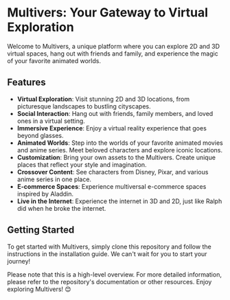 # Multivers: Your Gateway to Virtual Exploration

Welcome to Multivers, a unique platform where you can explore 2D and 3D virtual spaces, hang out with friends and family, and experience the magic of your favorite animated worlds.

## Features

- **Virtual Exploration**: Visit stunning 2D and 3D locations, from picturesque landscapes to bustling cityscapes.
- **Social Interaction**: Hang out with friends, family members, and loved ones in a virtual setting.
- **Immersive Experience**: Enjoy a virtual reality experience that goes beyond glasses.
- **Animated Worlds**: Step into the worlds of your favorite animated movies and anime series. Meet beloved characters and explore iconic locations.
- **Customization**: Bring your own assets to the Multivers. Create unique places that reflect your style and imagination.
- **Crossover Content**: See characters from Disney, Pixar, and various anime series in one place.
- **E-commerce Spaces**: Experience multiversal e-commerce spaces inspired by Aladdin.
- **Live in the Internet**: Experience the internet in 3D and 2D, just like Ralph did when he broke the internet.

## Getting Started

To get started with Multivers, simply clone this repository and follow the instructions in the installation guide. We can't wait for you to start your journey!

Please note that this is a high-level overview. For more detailed information, please refer to the repository's documentation or other resources. Enjoy exploring Multivers! 😊
